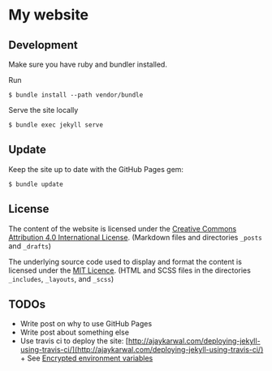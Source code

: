 # My website

## Development

Make sure you have ruby and bundler installed.

Run
```
$ bundle install --path vendor/bundle
```

Serve the site locally
```
$ bundle exec jekyll serve
```

## Update

Keep the site up to date with the GitHub Pages gem:
```
$ bundle update
```

## License

The content of the website is licensed under the [Creative Commons Attribution 4.0 International License](http://creativecommons.org/licenses/by/4.0/). (Markdown files and directories `_posts` and `_drafts`)

 The underlying source code used to display and format the content is licensed under the [MIT Licence](http://opensource.org/licenses/mit-license.php). (HTML and SCSS files in the directories `_includes`, `_layouts`, and `_scss`)

## TODOs

* Write post on why to use GitHub Pages
* Write post about something else
 * Use travis ci to deploy the site: [http://ajaykarwal.com/deploying-jekyll-using-travis-ci/](http://ajaykarwal.com/deploying-jekyll-using-travis-ci/) + See [Encrypted environment variables](https://docs.travis-ci.com/user/environment-variables/#Encrypting-Variables-Using-a-Public-Key)
